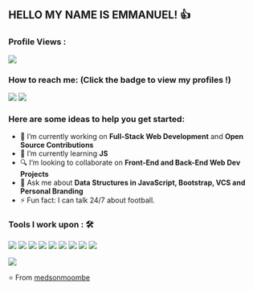 ## HELLO MY NAME IS EMMANUEL! 👍

 ### Profile Views :<br>
  <img src="https://profile-counter.glitch.me/medsonmoombe/count.svg" />


### How to reach me: <strong>(Click the badge to view my profiles !)</strong>

<img src="https://img.shields.io/badge/medsonmoombe21@gmail.com-%23D14836.svg?&style=for-the-badge&logo=gmail&logoColor=white" href="medsonmoombe21@gmail.com">    <a href="https://www.linkedin.com/in/emmanuelmoombe/"><img src="https://img.shields.io/badge/emmanuel moombe-%230077B5.svg?&style=for-the-badge&logo=linkedin&logoColor=white" ></a> 
### Here are some ideas to help you get started:

- 🔭 I’m currently working on <strong>Full-Stack Web Development</strong> and <strong>Open Source Contributions</strong>
- 🌱 I’m currently learning <strong> JS</strong>
- 🔍 I’m looking to collaborate on <strong>Front-End and Back-End Web Dev Projects</strong>
- 💬 Ask me about <strong>Data Structures in JavaScript, Bootstrap, VCS and Personal Branding</strong>
- ⚡ Fun fact: I can talk 24/7 about football.

### Tools I work upon : 🛠

<img src="https://img.shields.io/badge/c++%20-%2300599C.svg?&style=for-the-badge&logo=c%2B%2B&logoColor=white">   <img src="https://img.shields.io/badge/python%20-%2314354C.svg?&style=for-the-badge&logo=python&logoColor=white">   <img src="https://img.shields.io/badge/javascript%20-%23323330.svg?&style=for-the-badge&logo=javascript&logoColor=%23F7DF1E">   <img src="https://img.shields.io/badge/html5%20-%23E34F26.svg?&style=for-the-badge&logo=html5&logoColor=white">   <img src="https://img.shields.io/badge/css3%20-%231572B6.svg?&style=for-the-badge&logo=css3&logoColor=white">   <img src="https://img.shields.io/badge/react%20-%2320232a.svg?&style=for-the-badge&logo=react&logoColor=%2361DAFB">   <img src="https://img.shields.io/badge/bootstrap%20-%23563D7C.svg?&style=for-the-badge&logo=bootstrap&logoColor=white">   <img src="https://img.shields.io/badge/git%20-%23F05033.svg?&style=for-the-badge&logo=git&logoColor=white"/>   <img src="http://img.shields.io/badge/-VS%20Code-000000?style=for-the-badge&logo=Visual-studio-code&logoColor=blue">

<img src="https://github-readme-stats.vercel.app/api?username=medsonmoombe&show_icons=true&title_color=03fc90&icon_color=03fc90&text_color=03fc90&bg_color=002b19">

⭐️ From [medsonmoombe](https://github.com/medsonmoombe)
